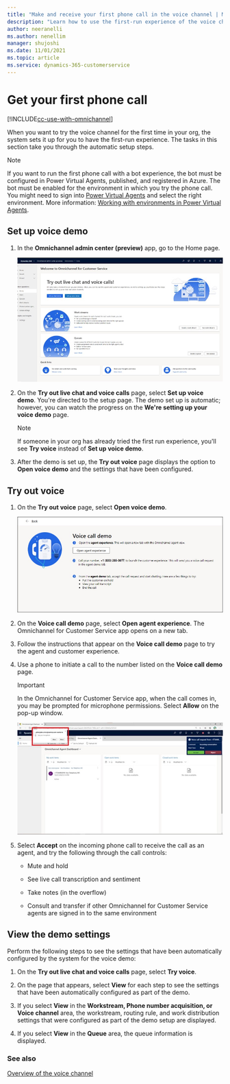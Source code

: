 ```yaml
---
title: "Make and receive your first phone call in the voice channel | MicrosoftDocs"
description: "Learn how to use the first-run experience of the voice channel in Omnichannel for Customer Service."
author: neeranelli
ms.author: nenellim
manager: shujoshi
ms.date: 11/01/2021
ms.topic: article
ms.service: dynamics-365-customerservice
---
```



# Get your first phone call

[!INCLUDE[cc-use-with-omnichannel](../includes/cc-use-with-omnichannel.md)]


When you want to try the voice channel for the first time in your org, the system sets it up for you to have the first-run experience. The tasks in this section take you through the automatic setup steps.

> [!NOTE]
> If you want to run the first phone call with a bot experience, the bot must be configured in Power Virtual Agents, published, and registered in Azure. The bot must be enabled for the environment in which you try the phone call. You might need to sign into [Power Virtual Agents](https://powerva.microsoft.com/environments) and select the right environment. More information: [Working with environments in Power Virtual Agents](/power-virtual-agents/environments-first-run-experience).

## Set up voice demo

1. In the **Omnichannel admin center (preview)** app, go to the Home page.

    ![Omnichannel admin center home page.](media/image9.png "Omnichannel admin center home page.")

1. On the **Try out live chat and voice calls** page, select **Set up voice demo**. You're directed to the setup page. The demo set up is automatic; however, you can watch the progress on the **We're setting up your voice demo** page.

    > [!Note]
    > If someone in your org has already tried the first run experience, you'll see **Try voice** instead of **Set up voice demo**.


1.  After the demo is set up, the **Try out voice** page displays the option to **Open voice demo** and the settings that have been configured.


## Try out voice

1. On the **Try out voice** page, select **Open voice demo**.

    ![Voice call demo.](media/image12.png)

1. On the **Voice call demo** page, select **Open agent experience**. The Omnichannel for Customer Service app opens on a new tab.

2. Follow the instructions that appear on the **Voice call demo** page to try the agent and customer experience.

3. Use a phone to initiate a call to the number listed on the **Voice call demo** page.

    > [!IMPORTANT]
    > In the Omnichannel for Customer Service app, when the call comes in, you may be prompted for microphone permissions. Select **Allow** on the pop-up window.

    ![Allow browser to use microphone.](media/image13.png)

1. Select **Accept** on the incoming phone call to receive the call as an agent, and try the following through the call controls:

    - Mute and hold

    - See live call transcription and sentiment

    - Take notes (in the overflow)

    - Consult and transfer if other Omnichannel for Customer Service agents are signed in to the same environment

## View the demo settings

Perform the following steps to see the settings that have been automatically configured by the system for the voice demo:

1. On the **Try out live chat and voice calls** page, select **Try voice**.

2. On the page that appears, select **View** for each step to see the settings that have been automatically configured as part of the demo.

3. If you select **View** in the **Workstream, Phone number acquisition, or Voice channel** area, the workstream, routing rule, and work distribution settings that were configured as part of the demo setup are displayed.

4. If you select **View** in the **Queue** area, the queue information is displayed.


### See also

[Overview of the voice channel](voice-channel.md)  
